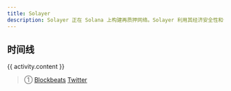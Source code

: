 ```yaml
---
title: Solayer
description: Solayer 正在 Solana 上构建再质押网络。Solayer 利用其经济安全性和优质执行作为去中心化云基础设施，为应用程序开发人员实现更高程度的共识和区块空间定制。
---
```


<PageHeader
  logo="/images/solayer/logo.png"
  coverImg="/images/solayer/cover.png"
  :links="links"
/>

## 时间线

<el-timeline style="max-width: 600px">
  <el-timeline-item
    v-for="(activity, index) in activities"
    :key="index"
    :icon="activity.icon"
    :type="activity.type"
    :color="activity.color"
    :size="activity.size"
    :hollow="activity.hollow"
    :timestamp="activity.timestamp"
  >
    {{ activity.content }}
  </el-timeline-item>
</el-timeline>

> ① [Blockbeats](https://www.theblockbeats.info/flash/261379) [Twitter](https://x.com/solayer_labs/status/1828493462460867033)

<script setup>
const links = [
  { name: 'solayer.org', url: 'https://solayer.org/' },
  { name: 'X', url: 'https://x.com/solayer_labs' },
  { name: 'Doc', url: 'https://docs.solayer.org/getting-started/introduction' },
]

const activities = [
  {
    content: 'Solayer完成1200万美元种子轮融资，Polychain Capital领投①',
    timestamp: '2024 年 8 月 28 日 ',
  },
]
</script>

<style module>
</style>
